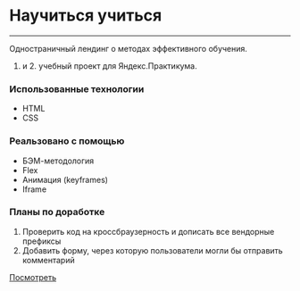 # Научиться учиться

---------------

Одностраничный лендинг о методах эффективного обучения.
1. и 2. учебный проект для Яндекс.Практикума.

### Использованные технологии

- HTML
- CSS

### Реальзовано с помощью

- БЭМ-методология
- Flex
- Анимация (keyframes)
- Iframe


### Планы по доработке

1. Проверить код на кроссбраузерность и дописать все вендорные префиксы
2. Добавить форму, через которую пользователи могли бы отправить комментарий



[Посмотреть](https://olga-mishareva.github.io/how-to-learn/)


